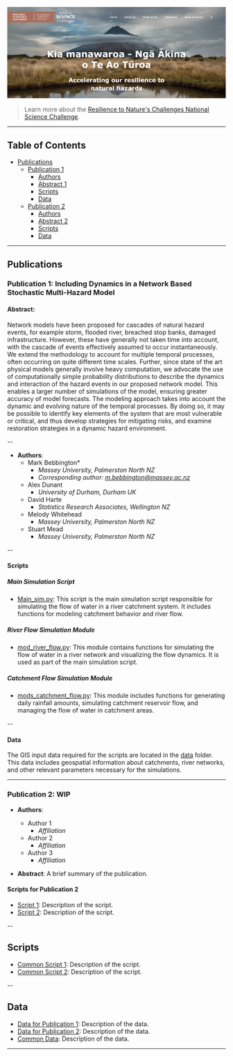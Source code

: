 ![RNC2 project](https://github.com/37stu37/rnc2_scripts/blob/main/project%20image.png)

> Learn more about the [Resilience to Nature's Challenges National Science Challenge](https://resiliencechallenge.nz/).

---

## Table of Contents

- [Publications](#publications)
  - [Publication 1](#publication-1)
    - [Authors](#authors)
    - [Abstract 1](#abstract)
    - [Scripts](#scripts)
    - [Data](#data)
  - [Publication 2](#publication-2)
    - [Authors](#authors)
    - [Abstract 2](#abstract)
    - [Scripts](#scripts)
    - [Data](#data)

---

## Publications

### Publication 1: Including Dynamics in a Network Based Stochastic Multi-Hazard Model

#### Abstract:
Network models have been proposed for cascades of natural hazard events, for example storm, flooded river, breached stop banks, damaged infrastructure. However, these have generally not taken time into account, with the cascade of events effectively assumed to occur instantaneously. We extend the methodology to account for multiple temporal processes, often occurring on quite different time scales. Further, since state of the art physical models generally involve heavy computation, we advocate the use of computationally simple probability distributions to describe the dynamics and interaction of the hazard events in our proposed network model. This enables a larger number of simulations of the model, ensuring greater accuracy of model forecasts. The modeling approach takes into account the dynamic and evolving nature of the temporal processes. By doing so, it may be possible to identify key elements of the system that are most vulnerable or critical, and thus develop strategies for mitigating risks, and examine restoration strategies in a dynamic hazard environment.

--

- **Authors**:
  - Mark Bebbington*
    - *Massey University, Palmerston North NZ*
    - *Corresponding author: [m.bebbington@massey.ac.nz](mailto:m.bebbington@massey.ac.nz)*
  - Alex Dunant
    - *University of Durham, Durham UK*
  - David Harte
    - *Statistics Research Associates, Wellington NZ*
  - Melody Whitehead
    - *Massey University, Palmerston North NZ*
  - Stuart Mead
    - *Massey University, Palmerston North NZ*
   
--

#### Scripts

##### Main Simulation Script

- [Main_sim.py](https://github.com/37stu37/rnc2_scripts/blob/main/scripts/Main_sim.py): This script is the main simulation script responsible for simulating the flow of water in a river catchment system. It includes functions for modeling catchment behavior and river flow.

##### River Flow Simulation Module

- [mod_river_flow.py](https://github.com/37stu37/rnc2_scripts/blob/main/scripts/mod_river_flow.py): This module contains functions for simulating the flow of water in a river network and visualizing the flow dynamics. It is used as part of the main simulation script.

##### Catchment Flow Simulation Module

- [mods_catchment_flow.py](https://github.com/37stu37/rnc2_scripts/blob/main/scripts/mods_catchment_flow.py): This module includes functions for generating daily rainfall amounts, simulating catchment reservoir flow, and managing the flow of water in catchment areas.

--

#### Data
The GIS input data required for the scripts are located in the [data](data) folder. This data includes geospatial information about catchments, river networks, and other relevant parameters necessary for the simulations.

------

### Publication 2: WIP 

- **Authors**:
  - Author 1
    - *Affiliation*
  - Author 2
    - *Affiliation*
  - Author 3
    - *Affiliation*

- **Abstract**: A brief summary of the publication.

#### Scripts for Publication 2

- [Script 1](https://github.com/37stu37/rnc2_scripts/blob/main/scripts/Publication2/Script1.py): Description of the script.
- [Script 2](https://github.com/37stu37/rnc2_scripts/blob/main/scripts/Publication2/Script2.py): Description of the script.

--

## Scripts

- [Common Script 1](https://github.com/37stu37/rnc2_scripts/blob/main/scripts/Common/Script1.py): Description of the script.
- [Common Script 2](https://github.com/37stu37/rnc2_scripts/blob/main/scripts/Common/Script2.py): Description of the script.

--

## Data

- [Data for Publication 1](https://github.com/37stu37/rnc2_scripts/blob/main/data/Publication1): Description of the data.
- [Data for Publication 2](https://github.com/37stu37/rnc2_scripts/blob/main/data/Publication2): Description of the data.
- [Common Data](https://github.com/37stu37/rnc2_scripts/blob/main/data/Common): Description of the data.

---

